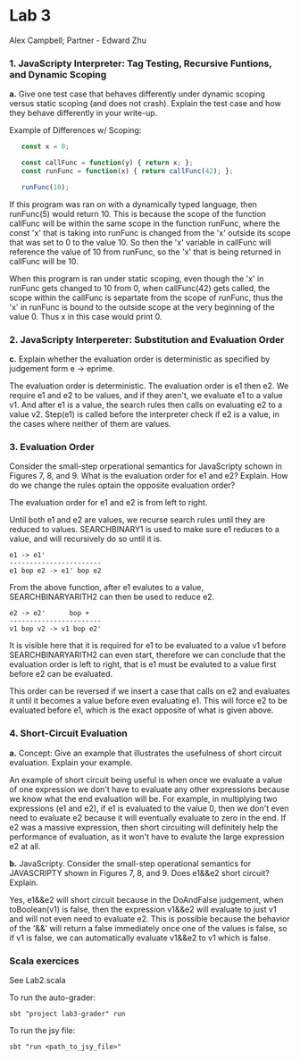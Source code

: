# Lab 3

Alex Campbell; Partner - Edward Zhu

### 1. JavaScripty Interpreter: Tag Testing, Recursive Funtions, and Dynamic Scoping
**a.**  Give one test case that behaves differently under dynamic scoping versus static scoping (and does not crash). Explain the test case and how they behave differently in your write-up.

Example of Differences w/ Scoping: 
 ``` javascript
	const x = 0;

	const callFunc = function(y) { return x; };
	const runFunc = function(x) { return callFunc(42); };

	runFunc(10);
 ```

If this program was ran on with a dynamically typed language, then runFunc(5) would return 10. This is because the scope of the function callFunc will be within the same scope in the function runFunc, where the const 'x' that is taking into runFunc is changed from the 'x' outside its scope that was set to 0 to the value 10. So then the 'x' variable in callFunc will reference the value of 10 from runFunc, so the 'x' that is being returned in callFunc will be 10.

When this program is ran under static scoping, even though the 'x' in runFunc gets changed to 10 from 0, when callFunc(42) gets called, the scope within the callFunc is separtate from the scope of runFunc, thus the 'x' in runFunc is bound to the outside scope at the very beginning of the value 0. Thus x in this case would print 0.



### 2. JavaScripty Interpereter: Substitution and Evaluation Order
**c.** Explain whether the evaluation order is deterministic as specified by judgement form e -> eprime.

The evaluation order is deterministic. The evaluation order is e1 then e2. We require e1 and e2 to be values, and if they aren't, we evaluate e1 to a value v1. And after e1 is a value, the search rules then calls on evaluating e2 to a value v2. Step(e1) is called before the interpreter check if e2 is a value, in the cases where neither of them are values.


### 3. Evaluation Order
Consider the small-step orperational semantics for JavaScripty schown in Figures 7, 8, and 9. What is the evaluation order for e1 and e2? Explain. How do we change the rules optain the opposite evaluation order?

The evaluation order for e1 and e2 is from left to right.

Until both e1 and e2 are values, we recurse search rules until they are reduced to values. SEARCHBINARY1 is used to make sure e1 reduces to a value, and will recursively do so until it is.

 ```
 e1 -> e1'
 -----------------------
 e1 bop e2 -> e1' bop e2
 ``` 

From the above function, after e1 evalutes to a value, SEARCHBINARYARITH2 can then be used to reduce e2.

 ```
 e2 -> e2'      bop +
 -----------------------
 v1 bop v2 -> v1 bop e2'
 ``` 

It is visible here that it is required for e1 to be evaluated to a value v1 before SEARCHBINARYARITH2 can even start, therefore we can conclude that the evaluation order is left to right, that is e1 must be evaluted to a value first before e2 can be evaluated.

This order can be reversed if we insert a case that calls on e2 and evaluates it until it becomes a value before even evaluating e1. This will force e2 to be evaluated before e1, which is the exact opposite of what is given above.


### 4. Short-Circuit Evaluation
**a.** Concept: Give an example that illustrates the usefulness of short circuit evaluation. Explain your example.

An example of short circuit being useful is when once we evaluate a value of one expression we don't have to evaluate any other expressions because we know what the end evaluation will be. For example, in multiplying two expressions (e1 and e2), if e1 is evaluated to the value 0, then we don't even need to evaluate e2 because it will eventually evaluate to zero in the end. If e2 was a massive expression, then short circuiting will definitely help the performance of evaluation, as it won't have to evalute the large expression e2 at all. 


**b.** JavaScripty. Consider the small-step operational semantics for JAVASCRIPTY shown in Figures 7, 8, and 9. Does e1&&e2 short circuit? Explain.

Yes, e1&&e2 will short circuit because in the DoAndFalse judgement, when toBoolean(v1) is false, then the expression v1&&e2 will evaluate to just v1 and will not even need to evaluate e2. This is possible because the behavior of the '&&' will return a false immediately once one of the values is false, so if v1 is false, we can automatically evaluate v1&&e2 to v1 which is false.

### Scala exercices
See Lab2.scala

To run the auto-grader:

	sbt "project lab3-grader" run

To run the jsy file:

	sbt "run <path_to_jsy_file>"

